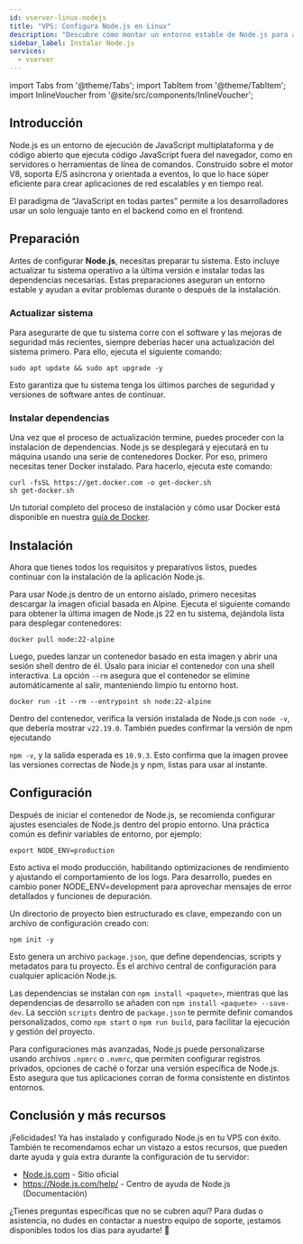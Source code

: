 ```yaml
---
id: vserver-linux-nodejs
title: "VPS: Configura Node.js en Linux"
description: "Descubre cómo montar un entorno estable de Node.js para aplicaciones escalables y en tiempo real usando Docker y preparación del sistema → Aprende más ahora"
sidebar_label: Instalar Node.js
services:
  - vserver
---
```


import Tabs from '@theme/Tabs';
import TabItem from '@theme/TabItem';
import InlineVoucher from '@site/src/components/InlineVoucher';

## Introducción

Node.js es un entorno de ejecución de JavaScript multiplataforma y de código abierto que ejecuta código JavaScript fuera del navegador, como en servidores o herramientas de línea de comandos. Construido sobre el motor V8, soporta E/S asíncrona y orientada a eventos, lo que lo hace súper eficiente para crear aplicaciones de red escalables y en tiempo real.

El paradigma de “JavaScript en todas partes” permite a los desarrolladores usar un solo lenguaje tanto en el backend como en el frontend.  



<InlineVoucher />



## Preparación

Antes de configurar **Node.js**, necesitas preparar tu sistema. Esto incluye actualizar tu sistema operativo a la última versión e instalar todas las dependencias necesarias. Estas preparaciones aseguran un entorno estable y ayudan a evitar problemas durante o después de la instalación.


### Actualizar sistema
Para asegurarte de que tu sistema corre con el software y las mejoras de seguridad más recientes, siempre deberías hacer una actualización del sistema primero. Para ello, ejecuta el siguiente comando:

```
sudo apt update && sudo apt upgrade -y
```
Esto garantiza que tu sistema tenga los últimos parches de seguridad y versiones de software antes de continuar.

### Instalar dependencias
Una vez que el proceso de actualización termine, puedes proceder con la instalación de dependencias. Node.js se desplegará y ejecutará en tu máquina usando una serie de contenedores Docker. Por eso, primero necesitas tener Docker instalado. Para hacerlo, ejecuta este comando:

```
curl -fsSL https://get.docker.com -o get-docker.sh
sh get-docker.sh
```

Un tutorial completo del proceso de instalación y cómo usar Docker está disponible en nuestra [guía de Docker](vserver-linux-docker.md).



## Instalación

Ahora que tienes todos los requisitos y preparativos listos, puedes continuar con la instalación de la aplicación Node.js.


Para usar Node.js dentro de un entorno aislado, primero necesitas descargar la imagen oficial basada en Alpine. Ejecuta el siguiente comando para obtener la última imagen de Node.js 22 en tu sistema, dejándola lista para desplegar contenedores:

```
docker pull node:22-alpine
```

Luego, puedes lanzar un contenedor basado en esta imagen y abrir una sesión shell dentro de él. Úsalo para iniciar el contenedor con una shell interactiva. La opción `--rm` asegura que el contenedor se elimine automáticamente al salir, manteniendo limpio tu entorno host.  

```
docker run -it --rm --entrypoint sh node:22-alpine
```

Dentro del contenedor, verifica la versión instalada de Node.js con `node -v`, que debería mostrar `v22.19.0`. También puedes confirmar la versión de npm ejecutando

`npm -v`, y la salida esperada es `10.9.3`. Esto confirma que la imagen provee las versiones correctas de Node.js y npm, listas para usar al instante.





## Configuración

Después de iniciar el contenedor de Node.js, se recomienda configurar ajustes esenciales de Node.js dentro del propio entorno. Una práctica común es definir variables de entorno, por ejemplo:

```
export NODE_ENV=production
```

Esto activa el modo producción, habilitando optimizaciones de rendimiento y ajustando el comportamiento de los logs. Para desarrollo, puedes en cambio poner NODE_ENV=development para aprovechar mensajes de error detallados y funciones de depuración.  

Un directorio de proyecto bien estructurado es clave, empezando con un archivo de configuración creado con:

```
npm init -y
```

Esto genera un archivo `package.json`, que define dependencias, scripts y metadatos para tu proyecto. Es el archivo central de configuración para cualquier aplicación Node.js.  

Las dependencias se instalan con `npm install <paquete>`, mientras que las dependencias de desarrollo se añaden con `npm install <paquete> --save-dev`. La sección `scripts` dentro de `package.json` te permite definir comandos personalizados, como `npm start` o `npm run build`, para facilitar la ejecución y gestión del proyecto.  

Para configuraciones más avanzadas, Node.js puede personalizarse usando archivos `.npmrc` o `.nvmrc`, que permiten configurar registros privados, opciones de caché o forzar una versión específica de Node.js. Esto asegura que tus aplicaciones corran de forma consistente en distintos entornos.



## Conclusión y más recursos

¡Felicidades! Ya has instalado y configurado Node.js en tu VPS con éxito. También te recomendamos echar un vistazo a estos recursos, que pueden darte ayuda y guía extra durante la configuración de tu servidor:

- [Node.js.com](https://Node.js.com/) - Sitio oficial
- https://Node.js.com/help/ - Centro de ayuda de Node.js (Documentación)

¿Tienes preguntas específicas que no se cubren aquí? Para dudas o asistencia, no dudes en contactar a nuestro equipo de soporte, ¡estamos disponibles todos los días para ayudarte! 🙂